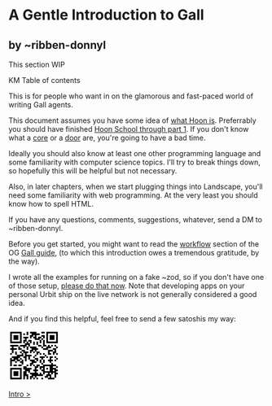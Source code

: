# A Gentle Introduction to Gall

## by ~ribben-donnyl

This section WIP

KM Table of contents

This is for people who want in on the glamorous and fast-paced world of writing Gall agents.  

This document assumes you have some idea of [what Hoon is](https://urbit.org/docs/glossary/hoon/).  Preferrably you should have finished [Hoon School through part 1](https://urbit.org/docs/hoon/hoon-school/).  If you don't know what a [core](https://urbit.org/docs/hoon/hoon-school/arms-and-cores/) or a [door](https://urbit.org/docs/hoon/hoon-school/doors/) are, you're going to have a bad time.

Ideally you should also know at least one other programming language and some familiarity with computer science topics.  I'll try to break things down, so hopefully this will be helpful but not necessary.

Also, in later chapters, when we start plugging things into Landscape, you'll need some familiarity with web programming.  At the very least you should know how to spell HTML.

If you have any questions, comments, suggestions, whatever, send a DM to ~ribben-donnyl.

Before you get started, you might want to read the [workflow](https://github.com/timlucmiptev/gall-guide/blob/master/workflow.md) section of the OG [Gall guide](https://github.com/timlucmiptev/gall-guide), (to which this introduction owes a tremendous gratitude, by the way).

I wrote all the examples for running on a fake ~zod, so if you don't have one of those setup, [please do that now](https://urbit.org/docs/development/environment/).  Note that developing apps on your personal Urbit ship on the live network is not generally considered a good idea.

And if you find this helpful, feel free to send a few satoshis my way:

<img src="wallet.png" width="100px"/>

[Intro >](intro.md)

